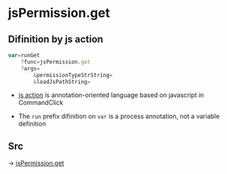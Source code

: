 # jsPermission.get

## Difinition by js action

```js.js
var=runGet
	?func=jsPermission.get
	?args=
		&permissionTypeStrString=
		&loadJsPathString=
```

- [js action](#) is annotation-oriented language based on javascript in CommandClick

- The `run` prefix difinition on `var` is a process annotation, not a variable definition

## Src

-> [jsPermission.get](https://github.com/puutaro/CommandClick/blob/master/app/src/main/java/com/puutaro/commandclick/fragment_lib/terminal_fragment/js_interface/system/JsPermission.kt#L41)


